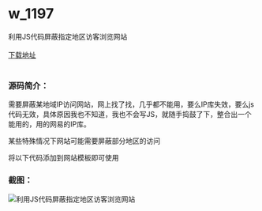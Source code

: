 # w_1197
利用JS代码屏蔽指定地区访客浏览网站
<br/></br>
[下载地址](https://www.uuid2.com/1197.html "下载地址")
<br/></br>
<h3>源码简介：</h3>
<p>需要屏蔽某地域IP访问网站，网上找了找，几乎都不能用，要么IP库失效，要么js代码无效，具体原因我也不知道，我也不会写JS，就随手捣鼓了下，整合出一个能用的，用的网易的IP库。<p>
<p>某些特殊情况下网站可能需要屏蔽部分地区的访问<p>
<p>将以下代码添加到网站模板即可使用<p>
<h3>截图：</h3>
<img src="https://www.uuid2.com/wp-content/uploads/img/202107/5dae6a6198.jpg" alt="利用JS代码屏蔽指定地区访客浏览网站">
